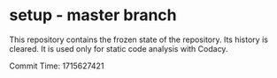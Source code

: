 # setup - master branch

This repository contains the frozen state of the repository.
Its history is cleared. It is used only for static code
analysis with Codacy.

Commit Time: 1715627421